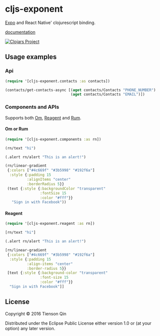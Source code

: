# cljs-exponent

[Expo](https://expo.io/) and React Native' clojurescript binding.

[documentation](https://tiensonqin.github.io/cljs-exponent)

[![Clojars Project](https://img.shields.io/clojars/v/cljs-exponent.svg)](https://clojars.org/cljs-exponent)

## Usage examples

### Api

``` clojure
(require '[cljs-exponent.contacts :as contacts])

(contacts/get-contacts-async [(aget contacts/Contacts "PHONE_NUMBER")
                              (aget contacts/Contacts "EMAIL")])
```

### Components and APIs
Supports both [Om](https://github.com/omcljs/om), [Reagent](https://github.com/reagent-project/reagent) and [Rum](https://github.com/tonsky/rum).

#### Om or Rum

``` clojure
(require '[cljs-exponent.components :as rn])

(rn/text "hi")

(.alert rn/alert "This is an alert!")

(rn/linear-gradient
 {:colors ["#4c669f" "#3b5998" "#192f6a"]
  :style {:padding 15
          :alignItems "center"
          :borderRadius 5}}
 (text {:style {:backgroundColor "transparent"
                :fontSize 15
                :color "#fff"}}
   "Sign in with Facebook"))
```

#### Reagent

``` clojure
(require '[cljs-exponent.reagent :as rn])

[rn/text "hi"]

(.alert rn/alert "This is an alert!")

[rn/linear-gradient
 {:colors ["#4c669f" "#3b5998" "#192f6a"]
  :style {:padding 15
          :align-items "center"
          :border-radius 5}}
 [text {:style {:background-color "transparent"
                :font-size 15
                :color "#fff"}}
  "Sign in with Facebook"]]
```

## License

Copyright © 2016 Tienson Qin

Distributed under the Eclipse Public License either version 1.0 or (at
your option) any later version.
